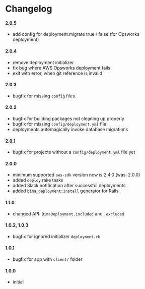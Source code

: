 # Changelog

#### 2.0.5
- add config for deployment.migrate true / false (for Opsworks deployment)

#### 2.0.4
- remove deployment initializer
- fix bug where AWS Opsworks deployment fails
- exit with error, when git reference is invalid

#### 2.0.3
- bugfix for missing `config` files

#### 2.0.2
- bugfix for building packages not cleaning up properly
- bugfix for missing `config/deployment.yml` file
- deployments automagically invoke database migrations

#### 2.0.1
- bugfix for projects without a `config/deployment.yml` file yet

#### 2.0.0
- minimum supported `aws-sdk` version now is 2.4.0 (was: 2.0.0)
- added `deploy` rake tasks
- added Slack notification after successful deployments
- added `bima_deployment:install` generator for Rails

#### 1.1.0
- changed API: `BimaDeployment.included` and `.excluded`

#### 1.0.2, 1.0.3
- bugfix for ignored initializer `deployment.rb`

#### 1.0.1
- bugfix for app with `client/` folder

#### 1.0.0
- initial
